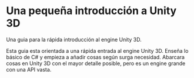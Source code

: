 # Una pequeña introducción a Unity 3D

Una guia para la rápida introducción al engine Unity 3D.

Esta guia esta orientada a una rápida entrada al engine Unity 3D. Enseña lo básico de C# y empieza a añadir cosas según surga necesidad.
Abarcara cosas en Unity 3D con el mayor detalle posible, pero es un engine grande con una API vasta.
